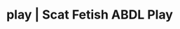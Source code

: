 ---
categories:
- Spiritual Kink
- Sensual Cosplay
- ASMR Erotica
- Ethical Porn
- Gothic Erotica
image: /assets/images/1747714273961.jpg
layout: post
schema:
  description: Premium adult content featuring Scat Fetish, ABDL Play. High-quality
    images with sensual themes.
  keywords:
  - Alt Romance
  - ABDL Play
  - Inclusive Desire
  - Tattooed Beauties
  - Self-Pleasure
  - Spiritual Kink
  - Scat Fetish
  name: 1747714273961 | Scat Fetish ABDL Play
  type: VisualArtwork
seo:
  description: Featured content with premium Scat Fetish, ABDL Play. HD images available.
  keywords: Scat Fetish, ABDL Play
  og_image: /assets/images/1747714273961.jpg
  schema_type: VisualArtwork
tags:
- '#play'
- Scat Fetish
- ABDL Play
title: play | Scat Fetish ABDL Play
---